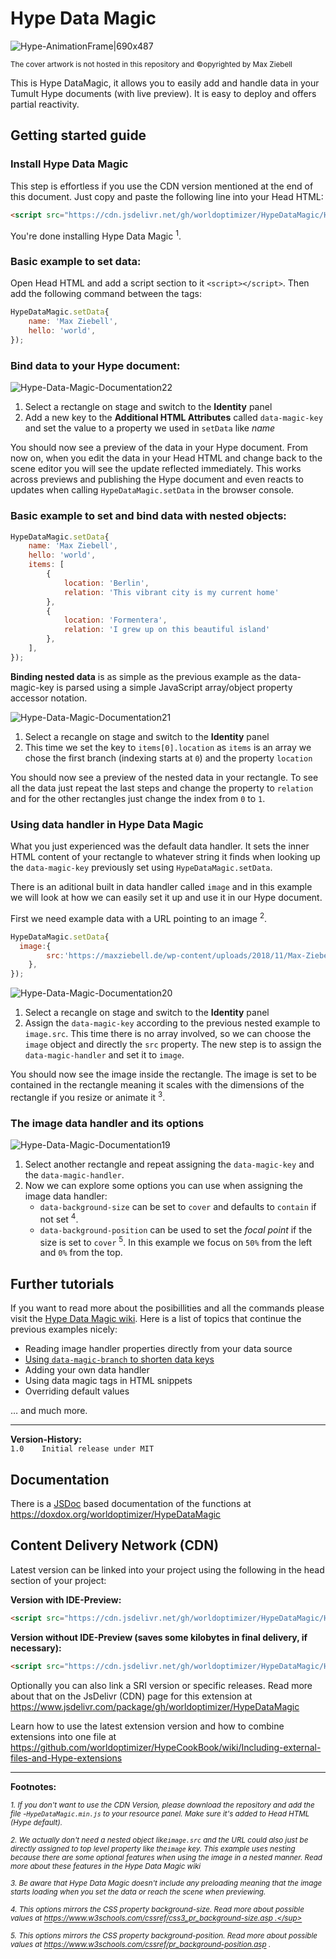 # Hype Data Magic



![Hype-AnimationFrame|690x487](https://playground.maxziebell.de/Hype/DataMagic/HypeDataMagic_1.jpg)

<sup>The cover artwork is not hosted in this repository and &copy;opyrighted by Max Ziebell</sup>

This is Hype DataMagic, it allows you to easily add and handle data in your Tumult Hype documents (with live preview). It is easy to deploy and offers partial reactivity.

## Getting started guide

### Install Hype Data Magic

This step is effortless if you use the CDN version mentioned at the end of this document. Just copy and paste the following line into your Head HTML:

```html
<script src="https://cdn.jsdelivr.net/gh/worldoptimizer/HypeDataMagic/HypeDataMagic.min.js"></script>
```

You're done installing Hype Data Magic <sup>1</sup>.

### Basic example to set data:

Open Head HTML and add a script section to it `<script></script>`. Then add the following command between the tags:

``` javascript
HypeDataMagic.setData{
	name: 'Max Ziebell',
	hello: 'world',
});
```

### Bind data to your Hype document:

![Hype-Data-Magic-Documentation22](https://raw.githubusercontent.com/wiki/worldoptimizer/HypeDataMagic/README.assets/Hype-Data-Magic-Documentation22.png)

1. Select a rectangle on stage and switch to the **Identity** panel 
2. Add a new key to the **Additional HTML Attributes** called `data-magic-key` and set the value to a property we used in `setData` like *name*

You should now see a preview of the data in your Hype document. From now on, when you edit the data in your Head HTML and change back to the scene editor you will see the update reflected immediately. This works across previews and publishing the Hype document and even reacts to updates when calling `HypeDataMagic.setData` in the browser console.

### Basic example to set and bind data with nested objects:

```javascript
HypeDataMagic.setData{
	name: 'Max Ziebell',
	hello: 'world',
	items: [
		{
			location: 'Berlin',
			relation: 'This vibrant city is my current home'
		},
		{
			location: 'Formentera',
			relation: 'I grew up on this beautiful island'
		},
	],
});
```

**Binding nested data** is as simple as the previous example as the data-magic-key is parsed using a simple JavaScript array/object property accessor notation. 

![Hype-Data-Magic-Documentation21](https://raw.githubusercontent.com/wiki/worldoptimizer/HypeDataMagic/README.assets/Hype-Data-Magic-Documentation21.png)

1. Select a recangle on stage and switch to the **Identity** panel
2. This time we set the key to `items[0].location` as `items` is an array we chose the first branch (indexing starts at `0`) and the property `location`

You should now see a preview of the nested data in your rectangle. To see all the data just repeat the last steps and change the property to `relation` and for the other rectangles just change the index from `0` to `1`.

### Using data handler in Hype Data Magic

What you just experienced was the default data handler. It sets the inner HTML content of your rectangle to whatever string it finds when looking up the `data-magic-key` previously set using `HypeDataMagic.setData`. 

There is an aditional built in data handler called `image` and in this example we will look at how we can easily set it up and use it in our Hype document.

First we need example data with a URL pointing to an image <sup>2</sup>.

```javascript
HypeDataMagic.setData{
  image:{
		src:'https://maxziebell.de/wp-content/uploads/2018/11/Max-Ziebell-Konzept-3-e1543533327368.png'
	},
});
```



![Hype-Data-Magic-Documentation20](https://raw.githubusercontent.com/wiki/worldoptimizer/HypeDataMagic/README.assets/Hype-Data-Magic-Documentation20.png)

1. Select a recangle on stage and switch to the **Identity** panel
2. Assign the `data-magic-key` according to the previous nested example to `image.src`. This time there is no array involved, so we can choose the `image` object and directly the `src` property. The new step is to assign the `data-magic-handler` and set it to `image`.

You should now see the image inside the rectangle. The image is set to be contained in the rectangle meaning it scales with the dimensions of the rectangle if you resize or animate it <sup>3</sup>.

### The image data handler and its options

![Hype-Data-Magic-Documentation19](https://raw.githubusercontent.com/wiki/worldoptimizer/HypeDataMagic/README.assets/Hype-Data-Magic-Documentation19.png)

1. Select another rectangle and repeat assigning the  `data-magic-key` and the  `data-magic-handler`. 
2. Now we can explore some options you can use when assigning the image data handler:
   *  `data-background-size` can be set to `cover` and defaults to `contain` if not set <sup>4</sup>.
   *  `data-background-position`  can be used to set the *focal point* if the size is set to `cover` <sup>5</sup>. In this example we focus on `50%` from the left and `0%` from the top.

## Further tutorials

If you want to read more about the posibillities and all the commands please visit the [Hype Data Magic wiki](https://github.com/worldoptimizer/HypeDataMagic/wiki). Here is a list of topics that continue the previous examples nicely:

* Reading image handler properties directly from your data source
* [Using `data-magic-branch` to shorten data keys](https://github.com/worldoptimizer/HypeDataMagic/wiki/How-to-use-data-magic-branches)
* Adding your own data handler
* Using data magic tags in HTML snippets
* Overriding default values

… and much more.

---

**Version-History:**  
`1.0	Initial release under MIT `   

## Documentation

There is a [JSDoc](https://en.wikipedia.org/wiki/JSDoc) based documentation of the functions at https://doxdox.org/worldoptimizer/HypeDataMagic

Content Delivery Network (CDN)
--

Latest version can be linked into your project using the following in the head section of your project:

**Version with IDE-Preview:**

```html
<script src="https://cdn.jsdelivr.net/gh/worldoptimizer/HypeDataMagic/HypeDataMagic.min.js"></script>
```

**Version without IDE-Preview (saves some kilobytes in final delivery, if necessary):**

```html
<script src="https://cdn.jsdelivr.net/gh/worldoptimizer/HypeDataMagic/HypeDataMagic.prod.min.js"></script>
```

Optionally you can also link a SRI version or specific releases. 
Read more about that on the JsDelivr (CDN) page for this extension at https://www.jsdelivr.com/package/gh/worldoptimizer/HypeDataMagic

Learn how to use the latest extension version and how to combine extensions into one file at
https://github.com/worldoptimizer/HypeCookBook/wiki/Including-external-files-and-Hype-extensions

---

**Footnotes:**

<sup>*1. If you don't want to use the CDN Version, please download the repository and add the file -`HypeDataMagic.min.js` to your resource panel. Make sure it's added to Head HTML (Hype default).*</sup>

*<sup>2. We actually don't need a nested object  like`image.src` and the URL could also just be directly assigned to top level property like the`image` key. This example uses nesting because there are some optional features when using the image in a nested manner. Read more about these features in the Hype Data Magic wiki</sup>*

*<sup>3. Be aware that Hype Data Magic doesn't include any preloading meaning that the image starts loading when you set the data or reach the scene when previewing.</sup>*

*<sup>4. This options mirrors the CSS property background-size. Read more about possible values at https://www.w3schools.com/cssref/css3_pr_background-size.asp .</sup>*

*<sup>5. This options mirrors the CSS property background-position. Read more about possible values at https://www.w3schools.com/cssref/pr_background-position.asp .</sup>*